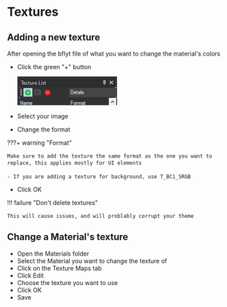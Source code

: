 # Textures

## Adding a new texture

After opening the bflyt file of what you want to change the material's colors

- Click the green "+" button

    ![image](imgs/t.png)

- Select your image
- Change the format

???+ warning "Format"

    Make sure to add the texture the same format as the one you want to replace, this applies mostly for UI elements

    - If you are adding a texture for background, use T_BC1_SRGB

- Click OK

!!! failure "Don't delete textures"

    This will cause issues, and will problably corrupt your theme

## Change a Material's texture

- Open the Materials folder
- Select the Material you want to change the texture of
- Click on the Texture Maps tab
- Click Edit
- Choose the texture you want to use
- Click OK
- Save